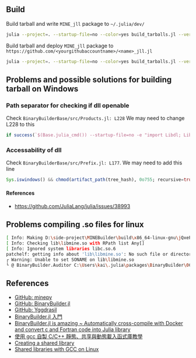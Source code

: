 ## Build
Build tarball and write `MINE_jll` package to `~/.julia/dev/`
```bash
julia --project=. --startup-file=no --color=yes build_tarballs.jl --verbose --debug --deploy=local
```

Build tarball and deploy `MINE_jll` package to `https://github.com/<yourgithubaccountname>/<name>_jll.jl`
```bash
julia --project=. --startup-file=no --color=yes build_tarballs.jl --verbose --debug --deploy=<yourgithubaccountname>/<name>_jll.jl
```

## Problems and possible solutions for building tarball on Windows
### Path separator for checking if dll openable
Check `BinaryBuilderBase/src/Products.jl: L228`
We may need to change L228 to this
```julia
if success(`$(Base.julia_cmd()) --startup-file=no -e "import Libdl; Libdl.dlopen(\"$(replace(dl_path, "\\" => "/"))\")"`)
```

### Accessability of dll
Check `BinaryBuilderBase/src/Prefix.jl: L177`.
We may need to add this line
```julia
Sys.iswindows() && chmod(artifact_path(tree_hash), 0o755; recursive=true)
```
#### References
- https://github.com/JuliaLang/julia/issues/38993

## Problems compiling .so files for linux
```bash
[ Info: Making D:\side-project\MINEBuilder\build\x86_64-linux-gnu\jQxePDdt\x86_64-linux-gnu-libgfortran3-cxx03\destdir\lib\libmine.so executable
[ Info: Checking lib\libmine.so with RPath list Any[]
[ Info: Ignored system libraries libc.so.6
patchelf: getting info about 'lib\libmine.so': No such file or directory
┌ Warning: Unable to set SONAME on lib\libmine.so
└ @ BinaryBuilder.Auditor C:\Users\kai\.julia\packages\BinaryBuilder\0CUml\src\auditor\soname_matching.jl:83
```


## References
- [GitHub: minepy](https://github.com/minepy/minepy)
- [GitHub: BinaryBuilder.jl](https://github.com/JuliaPackaging/BinaryBuilder.jl)
- [GitHub: Yggdrasil](https://github.com/JuliaPackaging/Yggdrasil)
- [BinaryBuilder.jl 入門](https://terasakisatoshi.github.io/MathSeminar.jl/slideshow/binarybuilder/build/#1)
- [BinaryBuilder.jl is amazing ~ Automatically cross-compile with Docker and convert c and Fortran code into Julia library](https://linuxtut.com/en/46d8c40ae840239b4c1d/)
- [使用 gcc 自製 C/C++ 靜態、共享與動態載入函式庫教學](https://blog.gtwang.org/programming/howto-create-library-using-gcc/)
- [Creating a shared library](https://www.ibm.com/docs/en/aix/7.2?topic=memory-creating-shared-library)
- [Shared libraries with GCC on Linux](https://www.cprogramming.com/tutorial/shared-libraries-linux-gcc.html)